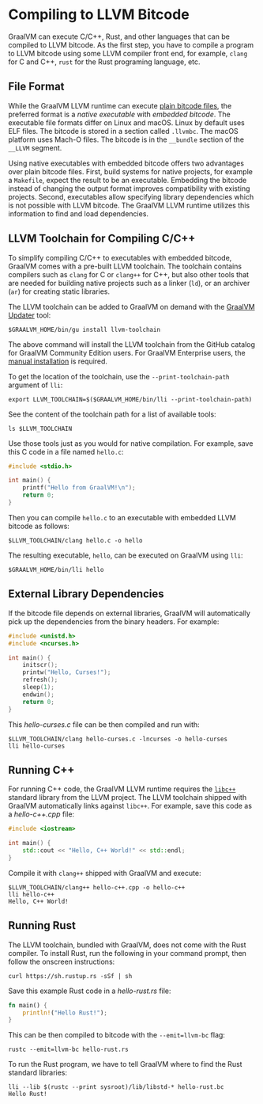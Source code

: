 # Compiling to LLVM Bitcode

GraalVM can execute C/C++, Rust, and other languages that can be compiled to LLVM bitcode.
As the first step, you have to compile a program to LLVM bitcode using some LLVM compiler front end, for example, `clang` for C and C++, `rust` for the Rust programing language, etc.

## File Format

While the GraalVM LLVM runtime can execute [plain bitcode files](https://llvm.org/docs/BitCodeFormat.html),
the preferred format is a _native executable_ with _embedded bitcode_.
The executable file formats differ on Linux and macOS.
Linux by default uses ELF files.
The bitcode is stored in a section called `.llvmbc`.
The macOS platform uses Mach-O files.
The bitcode is in the `__bundle` section of the `__LLVM` segment.

Using native executables with embedded bitcode offers two advantages over plain bitcode files.
First, build systems for native projects, for example a `Makefile`, expect the result to be an executable.
Embedding the bitcode instead of changing the output format improves compatibility with existing projects.
Second, executables allow specifying library dependencies which is not possible with LLVM bitcode.
The GraalVM LLVM runtime utilizes this information to find and load dependencies.

## LLVM Toolchain for Compiling C/C++

To simplify compiling C/C++ to executables with embedded bitcode, GraalVM comes with a pre-built LLVM toolchain.
The toolchain contains compilers such as `clang` for C or `clang++` for C++, but also other tools that are needed
for building native projects such as a linker (`ld`), or an archiver (`ar`) for creating static libraries.

The LLVM toolchain can be added to GraalVM on demand with the [GraalVM Updater](https://www.graalvm.org/reference-manual/graalvm-updater) tool:
```shell
$GRAALVM_HOME/bin/gu install llvm-toolchain
```

The above command will install the LLVM toolchain from the GitHub catalog for GraalVM Community Edition users.
For GraalVM Enterprise users, the [manual installation](https://www.graalvm.org/reference-manual/graalvm-updater/#manual-installation) is required.

To get the location of the toolchain, use the `--print-toolchain-path` argument of `lli`:
```shell
export LLVM_TOOLCHAIN=$($GRAALVM_HOME/bin/lli --print-toolchain-path)
```

See the content of the toolchain path for a list of available tools:
```shell
ls $LLVM_TOOLCHAIN
```

Use those tools just as you would for native compilation. For example, save this C code in a file named `hello.c`:
```c
#include <stdio.h>

int main() {
    printf("Hello from GraalVM!\n");
    return 0;
}
```

Then you can compile `hello.c` to an executable with embedded LLVM bitcode as follows:
```shell
$LLVM_TOOLCHAIN/clang hello.c -o hello
```

The resulting executable, `hello`, can be executed on GraalVM using `lli`:
```shell
$GRAALVM_HOME/bin/lli hello
```

## External Library Dependencies

If the bitcode file depends on external libraries, GraalVM will automatically
pick up the dependencies from the binary headers. For example:
```c
#include <unistd.h>
#include <ncurses.h>

int main() {
    initscr();
    printw("Hello, Curses!");
    refresh();
    sleep(1);
    endwin();
    return 0;
}
```

This _hello-curses.c_ file can be then compiled and run with:
```shell
$LLVM_TOOLCHAIN/clang hello-curses.c -lncurses -o hello-curses
lli hello-curses
```

## Running C++

For running C++ code, the GraalVM LLVM runtime requires the
[`libc++`](https://libcxx.llvm.org) standard library from the LLVM project. The
LLVM toolchain shipped with GraalVM automatically links against `libc++`. For example, save this code as a _hello-c++.cpp_ file:
```c++
#include <iostream>

int main() {
    std::cout << "Hello, C++ World!" << std::endl;
}
```

Compile it with `clang++` shipped with GraalVM and execute:
```shell
$LLVM_TOOLCHAIN/clang++ hello-c++.cpp -o hello-c++
lli hello-c++
Hello, C++ World!
```

## Running Rust

The LLVM toolchain, bundled with GraalVM, does not come with the Rust
compiler. To install Rust, run the following in your command prompt, then follow the
onscreen instructions:
```shell
curl https://sh.rustup.rs -sSf | sh
```

Save this example Rust code in a _hello-rust.rs_ file:
```rs
fn main() {
    println!("Hello Rust!");
}
```

This can be then compiled to bitcode with the `--emit=llvm-bc` flag:
```shell
rustc --emit=llvm-bc hello-rust.rs
```

To run the Rust program, we have to tell GraalVM where to find the Rust
standard libraries:
```shell
lli --lib $(rustc --print sysroot)/lib/libstd-* hello-rust.bc
Hello Rust!
```

